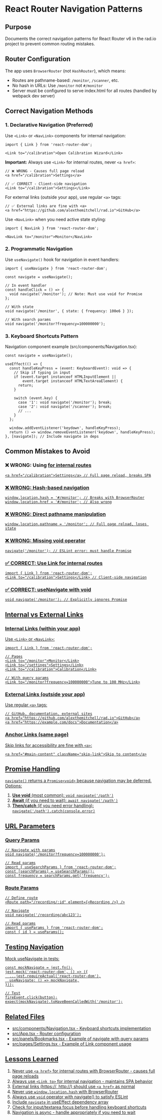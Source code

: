 # React Router Navigation Patterns

## Purpose
Documents the correct navigation patterns for React Router v6 in the rad.io project to prevent common routing mistakes.

## Router Configuration
The app uses `BrowserRouter` (not `HashRouter`), which means:
- Routes are pathname-based: `/monitor`, `/scanner`, etc.
- No hash in URLs: Use `/monitor` not `#/monitor`
- Server must be configured to serve index.html for all routes (handled by webpack dev server)

## Correct Navigation Methods

### 1. Declarative Navigation (Preferred)
Use `<Link>` or `<NavLink>` components for internal navigation:
```tsx
import { Link } from 'react-router-dom';

<Link to="/calibration">Open Calibration Wizard</Link>
```

**Important:** Always use `<Link>` for internal routes, never `<a href>`:
```tsx
// ❌ WRONG - Causes full page reload
<a href="/calibration">Settings</a>

// ✅ CORRECT - Client-side navigation
<Link to="/calibration">Settings</Link>
```

For external links (outside your app), use regular `<a>` tags:
```tsx
// ✅ External links are fine with <a>
<a href="https://github.com/alexthemitchell/rad.io">GitHub</a>
```

Use `<NavLink>` when you need active state styling:
```tsx
import { NavLink } from 'react-router-dom';

<NavLink to="/monitor">Monitor</NavLink>
```

### 2. Programmatic Navigation
Use `useNavigate()` hook for navigation in event handlers:
```tsx
import { useNavigate } from 'react-router-dom';

const navigate = useNavigate();

// In event handler
const handleClick = () => {
  void navigate('/monitor'); // Note: Must use void for Promise
};

// With state
void navigate('/monitor', { state: { frequency: 100e6 } });

// With search params
void navigate('/monitor?frequency=100000000');
```

### 3. Keyboard Shortcuts Pattern
Navigation component example (src/components/Navigation.tsx):
```tsx
const navigate = useNavigate();

useEffect(() => {
  const handleKeyPress = (event: KeyboardEvent): void => {
    // Skip if typing in input
    if (event.target instanceof HTMLInputElement || 
        event.target instanceof HTMLTextAreaElement) {
      return;
    }
    
    switch (event.key) {
      case '1': void navigate('/monitor'); break;
      case '2': void navigate('/scanner'); break;
      // ...
    }
  };
  
  window.addEventListener('keydown', handleKeyPress);
  return () => window.removeEventListener('keydown', handleKeyPress);
}, [navigate]); // Include navigate in deps
```

## Common Mistakes to Avoid

### ❌ WRONG: Using <a href> for internal routes
```tsx
<a href="/calibration">Settings</a> // Full page reload, breaks SPA
```

### ❌ WRONG: Hash-based navigation
```tsx
window.location.hash = '#/monitor'; // Breaks with BrowserRouter
window.location.href = '#/monitor'; // Also wrong
```

### ❌ WRONG: Direct pathname manipulation
```tsx
window.location.pathname = '/monitor'; // Full page reload, loses state
```

### ❌ WRONG: Missing void operator
```tsx
navigate('/monitor'); // ESLint error: must handle Promise
```

### ✅ CORRECT: Use Link for internal routes
```tsx
import { Link } from 'react-router-dom';
<Link to="/calibration">Settings</Link> // Client-side navigation
```

### ✅ CORRECT: useNavigate with void
```tsx
void navigate('/monitor'); // Explicitly ignores Promise
```

## Internal vs External Links

### Internal Links (within your app)
Use `<Link>` or `<NavLink>`:
```tsx
import { Link } from 'react-router-dom';

// Pages
<Link to="/monitor">Monitor</Link>
<Link to="/settings">Settings</Link>
<Link to="/calibration">Calibration</Link>

// With query params
<Link to="/monitor?frequency=100000000">Tune to 100 MHz</Link>
```

### External Links (outside your app)
Use regular `<a>` tags:
```tsx
// GitHub, documentation, external sites
<a href="https://github.com/alexthemitchell/rad.io">GitHub</a>
<a href="https://example.com/docs">Documentation</a>
```

### Anchor Links (same page)
Skip links for accessibility are fine with `<a>`:
```tsx
<a href="#main-content" className="skip-link">Skip to content</a>
```

## Promise Handling
`navigate()` returns a `Promise<void>` because navigation may be deferred. Options:
1. **Use void** (most common): `void navigate('/path')`
2. **Await** (if you need to wait): `await navigate('/path')`
3. **Then/catch** (if you need error handling): `navigate('/path').catch(console.error)`

## URL Parameters

### Query Params
```tsx
// Navigate with params
void navigate('/monitor?frequency=100000000');

// Read params
import { useSearchParams } from 'react-router-dom';
const [searchParams] = useSearchParams();
const frequency = searchParams.get('frequency');
```

### Route Params
```tsx
// Define route
<Route path="/recording/:id" element={<Recording />} />

// Navigate
void navigate('/recording/abc123');

// Read params
import { useParams } from 'react-router-dom';
const { id } = useParams();
```

## Testing Navigation
Mock useNavigate in tests:
```tsx
const mockNavigate = jest.fn();
jest.mock('react-router-dom', () => ({
  ...jest.requireActual('react-router-dom'),
  useNavigate: () => mockNavigate,
}));

// Test
fireEvent.click(button);
expect(mockNavigate).toHaveBeenCalledWith('/monitor');
```

## Related Files
- src/components/Navigation.tsx - Keyboard shortcuts implementation
- src/App.tsx - Router configuration
- src/panels/Bookmarks.tsx - Example of navigate with query params
- src/pages/Settings.tsx - Example of Link component usage

## Lessons Learned
1. Never use `<a href>` for internal routes with BrowserRouter - causes full page reloads
2. Always use `<Link to>` for internal navigation - maintains SPA behavior
3. External links (https://, http://) should use `<a href>` as normal
4. Never use `window.location.hash` with BrowserRouter
5. Always use `void` operator with navigate() to satisfy ESLint
6. Include `navigate` in useEffect dependency array
7. Check for input/textarea focus before handling keyboard shortcuts
8. Navigation is async - handle appropriately if you need to wait
